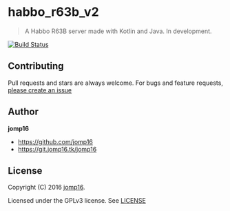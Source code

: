 # habbo_r63b_v2
> A Habbo R63B server made with Kotlin and Java. In development.

[![Build Status](https://jenkins.jomp16.tk/job/habbo_r63b_v2/badge/icon)](https://jenkins.jomp16.tk/job/habbo_r63b_v2/)

## Contributing

Pull requests and stars are always welcome. For bugs and feature requests, [please create an issue](https://git.jomp16.tk/jomp16/habbo_r63b_v2/issues)

## Author

**jomp16**

+ https://github.com/jomp16
+ https://git.jomp16.tk/jomp16

## License

Copyright (C) 2016 [jomp16](https://git.jomp16.tk/).

Licensed under the GPLv3 license. See [LICENSE](LICENSE)
